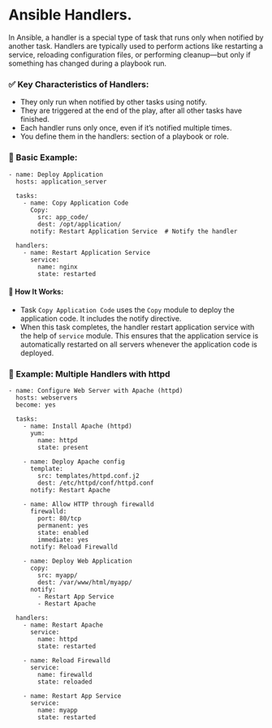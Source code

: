 # Ansible Handlers.

In Ansible, a handler is a special type of task that runs only when notified by another task. Handlers are typically used to perform actions like restarting a service, reloading configuration files, or performing cleanup—but only if something has changed during a playbook run.


### ✅ Key Characteristics of Handlers:
- They only run when notified by other tasks using notify.
- They are triggered at the end of the play, after all other tasks have finished.
- Each handler runs only once, even if it’s notified multiple times.
- You define them in the handlers: section of a playbook or role.

### 🔧 Basic Example:
```
- name: Deploy Application
  hosts: application_server

  tasks:
    - name: Copy Application Code
      Copy:
        src: app_code/
        dest: /opt/application/
      notify: Restart Application Service  # Notify the handler

  handlers:
    - name: Restart Application Service
      service:
        name: nginx
        state: restarted
```

#### 🧠 How It Works:

- Task `Copy Application Code` uses the `Copy` module to deploy the application code. It includes the notify directive.
- When this task completes, the handler restart application service with the help of `service` module. This ensures that the application service is automatically restarted on all servers whenever the application code is deployed.


### 🧾 Example: Multiple Handlers with httpd

```
- name: Configure Web Server with Apache (httpd)
  hosts: webservers
  become: yes

  tasks:
    - name: Install Apache (httpd)
      yum:
        name: httpd
        state: present

    - name: Deploy Apache config
      template:
        src: templates/httpd.conf.j2
        dest: /etc/httpd/conf/httpd.conf
      notify: Restart Apache

    - name: Allow HTTP through firewalld
      firewalld:
        port: 80/tcp
        permanent: yes
        state: enabled
        immediate: yes
      notify: Reload Firewalld

    - name: Deploy Web Application
      copy:
        src: myapp/
        dest: /var/www/html/myapp/
      notify:
        - Restart App Service
        - Restart Apache

  handlers:
    - name: Restart Apache
      service:
        name: httpd
        state: restarted

    - name: Reload Firewalld
      service:
        name: firewalld
        state: reloaded

    - name: Restart App Service
      service:
        name: myapp
        state: restarted
```

